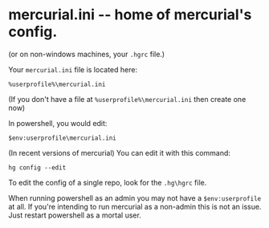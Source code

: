 # mercurial.ini -- home of mercurial's config.

(or on non-windows machines, your `.hgrc` file.)

Your `mercurial.ini` file is located here:

    %userprofile%\mercurial.ini
    
(If you don't have a file at `%userprofile%\mercurial.ini` then create one now)

In powershell, you would edit:

    $env:userprofile\mercurial.ini

	
(In recent versions of mercurial) You can edit it with this command:

	hg config --edit

To edit the config of a single repo, look for the `.hg\hgrc` file.


When running powershell as an admin you may not have a `$env:userprofile` at all. If you're intending to run mercurial as a non-admin this is not an issue. Just restart powershell as a mortal user.